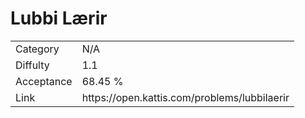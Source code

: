 # Lubbi Lærir

<table>
    <tr>
        <td>Category</td>
        <td>N/A</td>
    </tr>
    <tr>
        <td>Diffulty</td>
        <td>1.1</td>
    </tr>
    <tr>
        <td>Acceptance</td>
        <td>68.45 %</td>
    </tr>
    <tr>
        <td>Link</td>
        <td>https://open.kattis.com/problems/lubbilaerir</td>
    </tr>
</table>